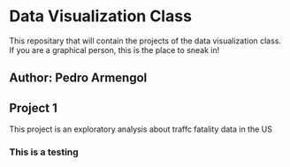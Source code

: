 # Data Visualization Class

This repositary that will contain the projects of the data visualization class. If you are a graphical person, this is the place to sneak in!

## Author: Pedro Armengol

## Project 1

This project is an exploratory analysis about traffc fatality data in the US

### This is a testing
